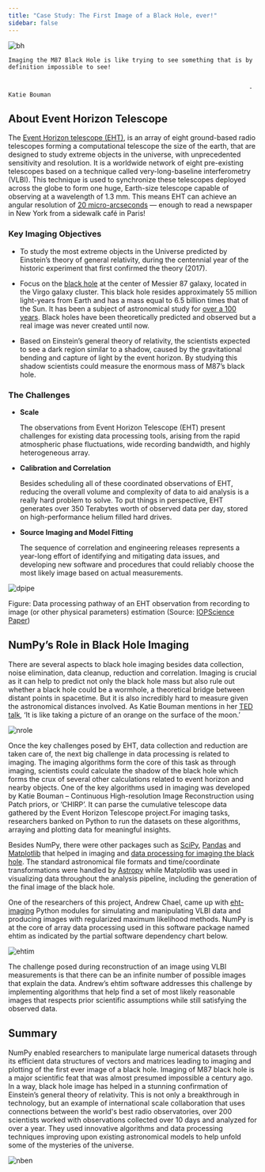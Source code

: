 ```yaml
---
title: "Case Study: The First Image of a Black Hole, ever!"
sidebar: false
---
```


<img
  src="/images/content_images/cs/blackhole.jpg"
  alt="bh"
  title="Black Hole M87">

```
Imaging the M87 Black Hole is like trying to see something that is by definition impossible to see!


                                                                    - Katie Bouman
```

## About Event Horizon Telescope

The [Event Horizon telescope (EHT)](https://eventhorizontelescope.org), is an array of eight ground-based radio telescopes forming a computational telescope the size of the earth, that are designed to study extreme objects in the universe, with unprecedented sensitivity and resolution.  It is a worldwide network of eight pre-existing telescopes based on a technique called very-long-baseline interferometry (VLBI). This technique is used to synchronize these telescopes deployed across the globe to form one huge, Earth-size telescope capable of observing at a wavelength of 1.3 mm. This means EHT can achieve an angular resolution of [20 micro-arcseconds](https://eventhorizontelescope.org/press-release-april-10-2019-astronomers-capture-first-image-black-hole) — enough to read a newspaper in New York from a sidewalk café in Paris! 

### Key Imaging Objectives

* To study the most extreme objects in the Universe predicted by Einstein’s theory of general relativity, during the centennial year of the historic experiment that first confirmed the theory (2017).

* Focus on the [black hole](https://solarsystem.nasa.gov/resources/2319/first-image-of-a-black-hole/) at the center of Messier 87 galaxy, located in the Virgo galaxy cluster. This black hole resides approximately 55 million light-years from Earth and has a mass equal  to 6.5 billion times that of the Sun. It has been a subject of astronomical study for [over a 100 years](https://www.jpl.nasa.gov/news/news.php?feature=7385). Black holes have been theoretically predicted and observed but a real image was never created until now.

* Based on Einstein’s general theory of relativity, the scientists expected to see a dark region similar to a shadow, caused by the gravitational bending and capture of light by the event horizon. By studying this shadow scientists could measure the enormous mass of M87’s black hole. 

### The Challenges 

* **Scale**

    The observations from Event Horizon Telescope (EHT) present challenges for existing data processing tools, arising from the rapid atmospheric phase fluctuations, wide recording bandwidth, and highly heterogeneous array.

* **Calibration and Correlation**

    Besides scheduling all of these coordinated observations of EHT, reducing the overall volume and complexity of data to aid analysis is a really hard problem to solve. To put things in perspective, EHT generates over 350 Terabytes worth of observed data per day, stored on high-performance helium filled hard drives.

* **Source Imaging and Model Fitting**

    The sequence of correlation and engineering releases represents a year-long effort of identifying and mitigating data issues, and developing new software and procedures that could reliably choose the most likely image based on actual measurements.

<img
  src="/images/content_images/cs/dataprocessbh.png"
  alt="dpipe"
  title="Data Processing Pipeline">

Figure: Data processing pathway of an EHT observation from recording to image (or other physical parameters) estimation (Source: [IOPScience Paper](https://iopscience.iop.org/article/10.3847/2041-8213/ab0c57))

## NumPy’s Role in Black Hole Imaging
	
There are several aspects to black hole imaging besides data collection, noise elimination, data cleanup, reduction and correlation. Imaging is crucial as it can help  to predict not only the black hole mass but also rule out whether a black hole could be a wormhole, a theoretical bridge between distant points in spacetime. But it is also incredibly hard to measure given the astronomical distances involved. As Katie Bouman mentions in her [TED talk](https://www.youtube.com/watch?v=BIvezCVcsYs), ‘It is like taking a picture of an orange on the surface of the moon.’

<img
  src="/images/content_images/cs/bh_numpy_role.png"
  alt="nrole"
  title="NumPy role in bh imaging">

Once the key challenges posed by EHT, data collection and reduction are taken care of, the next big challenge in data processing is related to imaging. The imaging algorithms form the core of this task as through imaging, scientists could calculate the shadow of the black hole which forms the crux of several other calculations related to event horizon and nearby objects. One of the key algorithms used in imaging was developed by Katie Bouman – Continuous High-resolution Image Reconstruction using Patch priors, or ‘CHIRP’. It can parse the cumulative telescope data gathered by the Event Horizon Telescope project.For imaging tasks, researchers banked on Python to run the datasets on these algorithms, arraying and plotting data for meaningful insights.  

Besides NumPy, there were other packages such as [SciPy](https://www.scipy.org), [Pandas](https://pandas.io) and [Matplotlib](https://matplotlib.org) that helped in imaging and [data processing for imaging the black hole](https://iopscience.iop.org/article/10.3847/2041-8213/ab0c57). The standard astronomical file formats and time/coordinate transformations were handled by [Astropy](https://www.astropy.org) while Matplotlib was used in visualizing data throughout the analysis pipeline, including the generation of the final image of the black hole.

One of the researchers of this project, Andrew Chael, came up with [eht-imaging](https://github.com/achael/eht-imaging) Python modules for simulating and manipulating VLBI data and producing images with regularized maximum likelihood methods. NumPy is at the core of array data processing used in this software package named ehtim as indicated by the partial software dependency chart below.

<img
  src="/images/content_images/cs/ehtim_numpy.png"
  alt="ehtim"
  title="NumPy is at the core of ehtim-imaging package">

The challenge posed during reconstruction of an image using VLBI measurements is that there can be an infinite number of possible images that explain the data.  Andrew’s ehtim software addresses this challenge by implementing algorithms that help find a set of most likely reasonable images that respects prior scientific assumptions while still satisfying the observed data.


## Summary

NumPy enabled researchers to manipulate large numerical datasets through its efficient data structures of vectors and matrices leading to imaging and plotting of the first ever image of a black hole. Imaging of M87 black hole is a major scientific feat that was almost presumed impossible a century ago.  In a way, black hole image has helped in a stunning confirmation of Einstein’s general theory of relativity. This is not only a breakthrough in technology, but an example of international scale collaboration that uses connections between the world's best radio observatories, over 200 scientists worked with observations collected over 10 days and analyzed for over a year. They used innovative algorithms and data processing techniques improving upon existing astronomical models to help unfold some of the mysteries of the universe.

<img
  src="/images/content_images/cs/numpy_benefits.png"
  alt="nben"
  title="NumPy Benefits">
